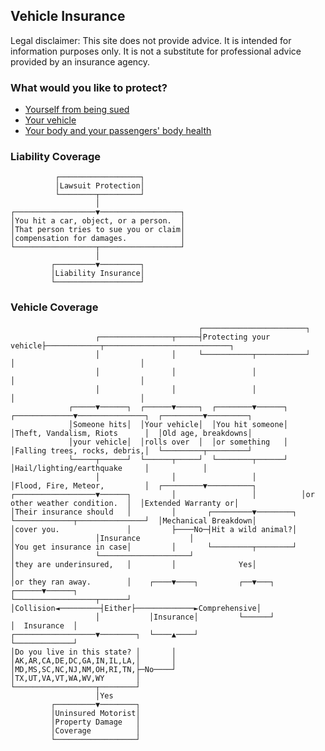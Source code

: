 ## Vehicle Insurance

Legal disclaimer: This site does not provide advice. It is intended for information purposes only. It is not a substitute for professional advice provided by an insurance agency.

### What would you like to protect?

* [Yourself from being sued](#liability-coverage)
* [Your vehicle](#property-coverage)
* [Your body and your passengers' body health](#bodily-coverage)

### <a name="liability-coverage">Liability Coverage</a>

              ┌──────────────────┐
              │Lawsuit Protection│
              └────────┬─────────┘
                       │
    ┌──────────────────▼──────────────────┐
    │You hit a car, object, or a person.  │
    │That person tries to sue you or claim│
    │compensation for damages.            │
    └──────────────────┬──────────────────┘
                       │
             ┌─────────▼─────────┐
             │Liability Insurance│
             └───────────────────┘


### <a name="vehicle-coverage">Vehicle Coverage</a>

                                              ┌───────────────────────┐
                       ┌────────────────┬─────┤Protecting your vehicle├────────────┬────────────────────────────┐
                       │                │     └───────────┬───────────┘            │                            │
                       │                │                 │                        │                            │
                       │                │                 │                        │                            │
                 ┌─────▼──────┐  ┌──────▼─────┐  ┌────────▼──────┐   ┌─────────────▼───────────────┐  ┌─────────▼─────────┐
                 │Someone hits│  │Your vehicle│  │You hit someone│   │Theft, Vandalism, Riots      │  │Old age, breakdowns│
                 │your vehicle│  │rolls over  │  │or something   │   │Falling trees, rocks, debris,│  └─────────┬─────────┘
                 └─────┬──────┘  └──────┬─────┘  └────────┬──────┘   │Hail/lighting/earthquake     │            │
                       │                │                 │          │Flood, Fire, Meteor,         │  ┌─────────▼──────────┐
    ┌──────────────────▼──────┐         │                 │          │or other weather condition.  │  │Extended Warranty or│
    │Their insurance should   │         │       ┌─────────▼────────┐ └─────────────┬───────────────┘  │Mechanical Breakdown│
    │cover you.               │         ├────No─┤Hit a wild animal?│               │                  │Insurance           │
    │You get insurance in case│         │       └─────────┬────────┘               │                  └────────────────────┘
    │they are underinsured,   │         │              Yes│                        │
    │or they ran away.        │    ┌────▼────┐         ┌──▼───┐             ┌──────▼──────┐
    └──────────────────┬──────┘    │Collision◄─────────┤Either├─────────────►Comprehensive│
                       │           │Insurance│         └──────┘             │  Insurance  │
    ┌──────────────────▼────────┐  └────▲────┘                              └─────────────┘
    │Do you live in this state? │       │
    │AK,AR,CA,DE,DC,GA,IN,IL,LA,│       │
    │MD,MS,SC,NC,NJ,NM,OH,RI,TN,├─No────┘
    │TX,UT,VA,VT,WA,WV,WY       │
    └──────────────────┬────────┘
                       │Yes
             ┌─────────▼────────┐
             │Uninsured Motorist│
             │Property Damage   │
             │Coverage          │
             └──────────────────┘
